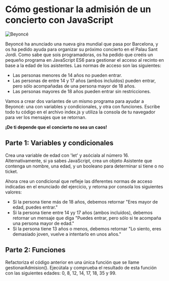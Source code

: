 # Cómo gestionar la admisión de un concierto con JavaScript

![Beyoncé](https://assets.rebelmouse.io/eyJhbGciOiJIUzI1NiIsInR5cCI6IkpXVCJ9.eyJpbWFnZSI6Imh0dHBzOi8vYXNzZXRzLnJibC5tcy8yOTU3NjM4NS9vcmlnaW4uanBnIiwiZXhwaXJlc19hdCI6MTY1MTM4NTU3NX0.y0IgUunhTL2kd3yc29VGbWolZVf6h7kfxNABIBew7sA/img.jpg?width=1200&quality=85&coordinates=0%2C64%2C0%2C181&height=800 "Beyoncé")

Beyoncé ha anunciado una nueva gira mundial que pasa por Barcelona, y os ha pedido ayuda para organizar su próximo concierto en el Palau Sant Jordi.
Como sabe que sois programadoras, os ha pedido que creéis un pequeño programa en JavaScript ES6 para gestionar el acceso al recinto en base a la edad de los asistentes.
Las normas de acceso son las siguientes: 
- Las personas menores de 14 años no pueden entrar.
- Las personas de entre 14 y 17 años (ambos incluídos) pueden entrar, pero sólo acompañadas de una persona mayor de 18 años.
- Las personas mayores de 18 años pueden entrar sin restricciones. 

Vamos a crear dos variantes de un mismo programa para ayudar a Beyoncé: una con variables y condicionales, y otra con funciones. Escribe todo tu código en el archivo index.js y utiliza la consola de tu navegador para ver los mensajes que se retornan. 

**¡De ti depende que el concierto no sea un caos!**


## Parte 1: Variables y condicionales
Crea una variable de edad con 'let' y asóciala al número 16. Alternativamente, si ya sabes JavaScript, crea un objeto Asistente que contenga un nombre, una edad, y un booleano para determinar si tiene o no ticket. 

Ahora crea un condicional que refleje las diferentes normas de acceso indicadas en el enunciado del ejercicio, y retorna por consola los siguientes valores: 
- Si la persona tiene más de 18 años, debemos retornar "Eres mayor de edad, puedes entrar."
- Si la persona tiene entre 14 yy 17 años (ambos incluídos), debemos retornar un mensaje que diga "Puedes entrar, pero sólo si te acompaña una persona mayor de edad."
- Si la persona tiene 13 años o menos, debemos retornar "Lo siento, eres demasiado joven, vuelve a intentarlo en unos años."



## Parte 2: Funciones
Refactoriza el código anterior en una única función que se llame gestionarAdmision(). Ejecútala y comprueba el resultado de esta función con las siguientes edades: 0, 8, 12, 14, 17, 18, 35 y 99.